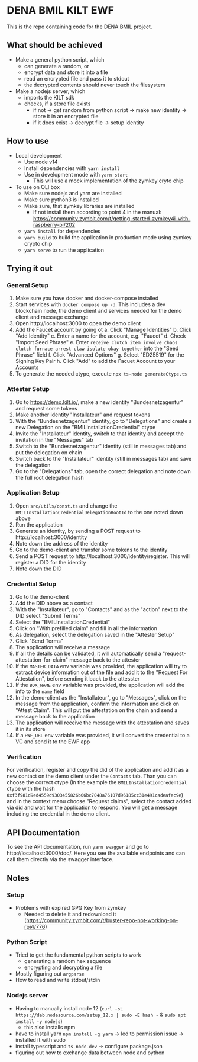 # DENA BMIL KILT EWF

This is the repo containing code for the DENA BMIL project.

## What should be achieved
- Make a general python script, which 
  - can generate a random, or
  - encrypt data and store it into a file
  - read an encrypted file and pass it to stdout
  - the decrypted contents should never touch the filesystem
- Make a nodejs server, which
  - imports the KILT sdk
  - checks, if a store file exists
    - if not -> get random from python script -> make new identity -> store it in an encrypted file
    - if it does exist -> decrypt file -> setup identity

## How to use
- Local development
  - Use node v14
  - Install dependencies with `yarn install`
  - Use in development mode with `yarn start`
    - This will use a mock implementation of the zymkey cryto chip
- To use on OLI box
  - Make sure nodejs and yarn are installed
  - Make sure python3 is installed
  - Make sure, that zymkey libraries are installed
    - If not install them according to point 4 in the manual: https://community.zymbit.com/t/getting-started-zymkey4i-with-raspberry-pi/202
  - `yarn install` for dependencies
  - `yarn build` to build the application in production mode using zymkey crypto chip
  - `yarn serve` to run the application

## Trying it out

### General Setup
1. Make sure you have docker and docker-compose installed
2. Start services with `docker compose up -d`. This includes a dev blockchain node, the demo client and services needed for the demo client and message exchange
3. Open http://localhost:3000 to open the demo client
4. Add the Faucet account by going ot
  a. Click "Manage Identities"
  b. Click "Add Identity"
  c. Enter a name for the account, e.g. "Faucet"
  d. Check "Import Seed Phrase"
  e. Enter `receive clutch item involve chaos clutch furnace arrest claw isolate okay together` into the "Seed Phrase" field
  f. Click "Advanced Options"
  g. Select "ED25519" for the Signing Key Pair
  h. Click "Add" to add the Facuet Account to your Accounts
5. To generate the needed ctype, execute `npx ts-node generateCtype.ts`

### Attester Setup
1. Go to https://demo.kilt.io/, make a new identity "Bundesnetzagentur" and request some tokens
2. Make another identity "Installateur" and request tokens
3. With the "Bundesnetzagentur" identity, go to "Delegations" and create a new Delegation on the "BMILInstallationCredential" ctype
4. Invite the "Installateur" identity, switch to that identity and accept the invitation in the "Messages" tab
5. Switch to the "Bundesnetzagentur" identity (still in messages tab) and put the delegation on chain
6. Switch back to the "Installateur" identity (still in messages tab) and save the delegation
7. Go to the "Delegations" tab, open the correct delegation and note down the full root delegation hash

### Application Setup
1. Open `src/utils/const.ts` and change the `BMILInstallationCredentialDelegationRootId` to the one noted down above
1. Run the application
2. Generate an identity, by sending a POST request to http://localhost:3000/identity
3. Note down the address of the identity
4. Go to the demo-client and transfer some tokens to the identity
5. Send a POST request to http://localhost:3000/identity/register. This will register a DID for the identity
6. Note down the DID

### Credential Setup
1. Go to the demo-client
2. Add the DID above as a contact
3. With the "Installateur", go to "Contacts" and as the "action" next to the DID select "Submit Terms"
4. Select the "BMILInstallationCredential"
5. Click on "With prefilled claim" and fill in all the information
6. As delegation, select the delegation saved in the "Attester Setup"
7. Click "Send Terms"
8. The application will receive a message
9. If all the details can be validated, it will automatically send a "request-attestation-for-claim" message back to the attester
10. If the `MASTER_DATA` env variable was provided, the application will try to extract device information out of the file and add it to the "Request For Attestation", before sending it back to the attesster
11. If the `BOX_NAME` env variable was provided, the application will add the info to the `name` field
11. In the demo-client as the "Installateur", go to "Messages", click on the message from the application, confirm the information and click on "Attest Claim". This will put the attestation on the chain and send a message back to the application
12. The application will receive the message with the attestation and saves it in its store
13. If a `EWF_URL` env variable was provided, it will convert the credential to a VC and send it to the EWF app

### Verification
For verification, register and copy the did of the application and add it as a new contact on the demo client under the `Contacts` tab. Than you can choose the correct ctype (In the example the `BMILInstallationCredential` ctype with the hash `0xf3f981d9ed4559d9303455826b06bc7048a76107d96185cc31e491cadeafec9e`) and in the context menu choose "Request claims", select the contact added via did and wait for the application to respond.
You will get a message including the credential in the demo client.
## API Documentation
To see the API documentation, run `yarn swagger` and go to http://localhost:3000/doc/.
Here you see the available endpoints and can call them directly via the swagger interface.
## Notes
### Setup
- Problems with expired GPG Key from zymkey
  - Needed to delete it and redownload it (https://community.zymbit.com/t/buster-repo-not-working-on-rpi4/776)

### Python Script
- Tried to get the fundamental python scripts to work
  - generating a random hex sequence
  - encrypting and decrypting a file
- Mostly figuring out `argparse`
- How to read and write stdout/stdin

### Nodejs server
- Having to manually install node 12 (`curl -sL https://deb.nodesource.com/setup_12.x | sudo -E bash -` & `sudo apt install -y nodejs`)
  - this also installs npm
- have to install yarn `npm install -g yarn` -> led to permission issue -> installed it with sudo
- install typescript and `ts-node-dev` -> configure package.json
- figuring out how to exchange data between node and python
